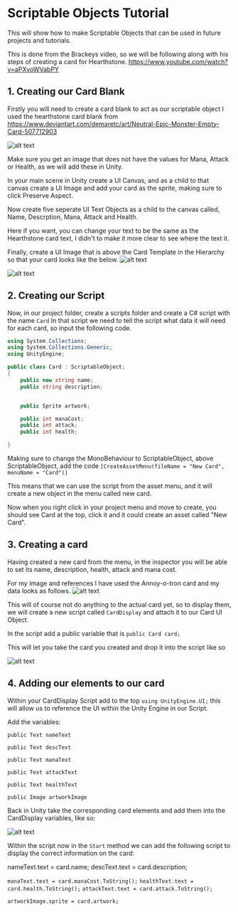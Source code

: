 # Scriptable Objects Tutorial

This will show how to make Scriptable Objects that can be used in future projects and tutorials.

This is done from the Brackeys video, so we will be following along with his steps of creating a card for Hearthstone.
https://www.youtube.com/watch?v=aPXvoWVabPY

## 1. Creating our Card Blank

Firstly you will need to create a card blank to act as our scriptable object I used the hearthstone card blank from 
https://www.deviantart.com/demaretc/art/Neutral-Epic-Monster-Empty-Card-507712903

![alt text](https://images-wixmp-ed30a86b8c4ca887773594c2.wixmp.com/f/82021352-fa8f-4e22-96a1-630256cab82e/d8ea1s7-bed07082-3953-480f-85d9-b5a3c37e9c1b.png?token=eyJ0eXAiOiJKV1QiLCJhbGciOiJIUzI1NiJ9.eyJzdWIiOiJ1cm46YXBwOjdlMGQxODg5ODIyNjQzNzNhNWYwZDQxNWVhMGQyNmUwIiwiaXNzIjoidXJuOmFwcDo3ZTBkMTg4OTgyMjY0MzczYTVmMGQ0MTVlYTBkMjZlMCIsIm9iaiI6W1t7InBhdGgiOiJcL2ZcLzgyMDIxMzUyLWZhOGYtNGUyMi05NmExLTYzMDI1NmNhYjgyZVwvZDhlYTFzNy1iZWQwNzA4Mi0zOTUzLTQ4MGYtODVkOS1iNWEzYzM3ZTljMWIucG5nIn1dXSwiYXVkIjpbInVybjpzZXJ2aWNlOmZpbGUuZG93bmxvYWQiXX0.a0KDGVm_dwfxMdFwGJXh9DvkjndPDGSbzEBFE2m0vQ4)

Make sure you get an image that does not have the values for Mana, Attack or Health, as we will add these in Unity.

In your main scene in Unity create a UI Canvas, and as a child to that canvas create a UI Image and add your card as the sprite, making sure to click Preserve Aspect.

Now create five seperate UI Text Objects as a child to the canvas called, Name, Descrption, Mana, Attack and Health.

Here if you want, you can change your text to be the same as the Hearthstone card text, I didn't to make it more clear to see where the text it.

Finally, create a UI Image that is above the Card Template in the Hierarchy so that your card looks like the below.
![alt text](https://i.imgur.com/9zk8kA4.png)

![alt text](https://i.imgur.com/00aGNLv.png)



## 2. Creating our Script

Now, in our project folder, create a scripts folder and create a C# script with the name `Card`
In that script we need to tell the script what data it will need for each card, so input the following code.

```.cs
using System.Collections;
using System.Collections.Generic;
using UnityEngine;

public class Card : ScriptableObject;
{
    public new string name;
    public string description;


    public Sprite artwork;

    public int manaCost;
    public int attack;
    public int health;

}
```
Making sure to change the MonoBehaviour to ScriptableObject, above ScriptableObject, add the code
```[CreateAssetMenu(fileName = "New Card", menuName = "Card")]```

This means that we can use the script from the asset menu, and it will create a new object in the menu called new card.

Now when you right click in your project menu and move to create, you should see Card at the top, click it and it could create an asset called "New Card".

## 3. Creating a card

Having created a new card from the menu, in the inspector you will be able to set its name, description, health, attack and mana cost.

For my image and references I have used the Annoy-o-tron card and my data looks as follows.
![alt text](https://i.imgur.com/OiqTzk7.png)

This will of course not do anything to the actual card yet, so to display them, we will create a new script called `CardDisplay` and attach it to our Card UI Object.

In the script add a public variable that is `public Card card;`

This will let you take the card you created and drop it into the script like so

![alt text](https://i.imgur.com/ZHVoUbc.png)

## 4. Adding our elements to our card

Within your CardDisplay Script add to the top `using UnityEngine.UI;` this will allow us to reference the UI within the Unity Engine in our Script.

Add the variables:

`public Text nameText`

`public Text descText`

`public Text manaText` 

`public Text attackText`

`public Text healthText`

`public Image artworkImage`

Back in Unity take the corresponding card elements and add them into the CardDisplay variables, like so:

![alt text](https://i.imgur.com/UV2NeLk.png)

Within the script now in the `Start` method we can add the following script to display the correct information on the card:

nameText.text = card.name;
descText.text = card.description;

`manaText.text = card.manaCost.ToString();`
`healthText.text = card.health.ToString();`
`attackText.text = card.attack.ToString();`

`artworkImage.sprite = card.artwork;`





